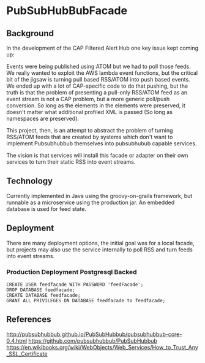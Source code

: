 # PubSubHubBubFacade

## Background

In the development of the CAP Filtered Alert Hub one key issue kept coming up:

Events were being published using ATOM but we had to poll those feeds. We really wanted to exploit the AWS
lambda event functions, but the critical bit of the jigsaw is turning pull based RSS/ATOM into push based
events. We ended up with a lot of CAP-specific code to do that pushing, but the truth is that the problem
of presenting a pull-only RSS/ATOM feed as an event stream is not a CAP problem, but a more generic poll/push
conversion. So long as the <entry> elements in the <feed> elements were preserved, it doesn't matter what
additional profiled XML is passed (So long as namespaces are preserved).

This project, then, is an attempt to abstract the problem of turning RSS/ATOM feeds that are created by 
systems which don't want to implement Pubsubhubbub themselves into pubsubhubub capable services.

The vision is that services will install this facade or adapter on their own services to turn their static
RSS into event streams.

## Technology

Currently implemented in Java using the groovy-on-grails framework, but runnable as a microservice using the
production jar. An embedded database is used for feed state.

## Deployment

There are many deployment options, the initial goal was for a local facade, but projects may also use the
service internally to poll RSS and turn feeds into event streams.

### Production Deployment Postgresql Backed

    CREATE USER feedfacade WITH PASSWORD 'feedFacade';
    DROP DATABASE feedfacade;
    CREATE DATABASE feedfacade;
    GRANT ALL PRIVILEGES ON DATABASE feedfacade to feedfacade;


## References

http://pubsubhubbub.github.io/PubSubHubbub/pubsubhubbub-core-0.4.html
https://github.com/pubsubhubbub/PubSubHubbub
https://en.wikibooks.org/wiki/WebObjects/Web_Services/How_to_Trust_Any_SSL_Certificate


